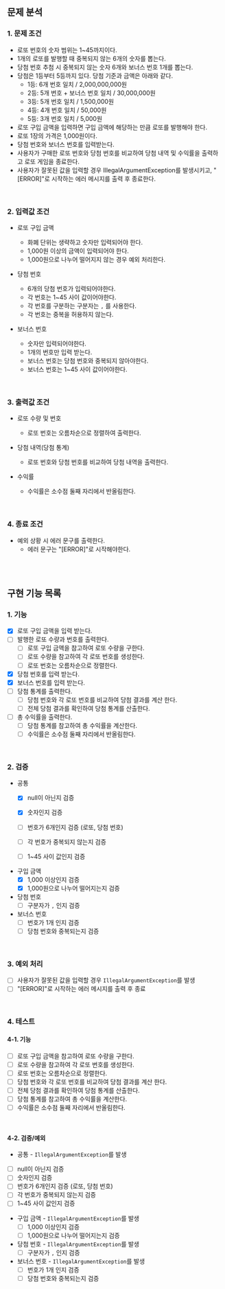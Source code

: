 ## 문제 분석

### 1. 문제 조건
- 로또 번호의 숫자 범위는 1~45까지이다.
- 1개의 로또를 발행할 때 중복되지 않는 6개의 숫자를 뽑는다.
- 당첨 번호 추첨 시 중복되지 않는 숫자 6개와 보너스 번호 1개를 뽑는다.
- 당첨은 1등부터 5등까지 있다. 당첨 기준과 금액은 아래와 같다.
  - 1등: 6개 번호 일치 / 2,000,000,000원
  - 2등: 5개 번호 + 보너스 번호 일치 / 30,000,000원
  - 3등: 5개 번호 일치 / 1,500,000원
  - 4등: 4개 번호 일치 / 50,000원
  - 5등: 3개 번호 일치 / 5,000원
- 로또 구입 금액을 입력하면 구입 금액에 해당하는 만큼 로또를 발행해야 한다. 
- 로또 1장의 가격은 1,000원이다.
- 당첨 번호와 보너스 번호를 입력받는다.
- 사용자가 구매한 로또 번호와 당첨 번호를 비교하여 당첨 내역 및 수익률을 출력하고 로또 게임을 종료한다.
- 사용자가 잘못된 값을 입력할 경우 IllegalArgumentException를 발생시키고, "[ERROR]"로 시작하는 에러 메시지를 출력 후 종료한다.


<br>

### 2. 입력값 조건
- 로또 구입 금액
  - 화폐 단위는 생략하고 숫자만 입력되어야 한다.
  - 1,000원 이상의 금액이 입력되어야 한다.
  - 1,000원으로 나누어 떨어지지 않는 경우 예외 처리한다.

- 당첨 번호
  - 6개의 당첨 번호가 입력되어야한다.
  - 각 번호는 1~45 사이 값이어야한다.
  - 각 번호를 구분하는 구분자는 `,` 를 사용한다.
  - 각 번호는 중복을 허용하지 않는다.

- 보너스 번호
  - 숫자만 입력되어야한다.
  - 1개의 번호만 입력 받는다.
  - 보너스 번호는 당첨 번호와 중복되지 않아야한다.
  - 보너스 번호는 1~45 사이 값이어야한다.


<br>

### 3. 출력값 조건
- 로또 수량 및 번호
  - 로또 번호는 오름차순으로 정렬하여 출력한다.

- 당첨 내역(당첨 통계)
  - 로또 번호와 당첨 번호를 비교하여 당첨 내역을 출력한다.

- 수익률
  - 수익률은 소수점 둘째 자리에서 반올림한다.
  
<br>

### 4. 종료 조건
- 예외 상황 시 에러 문구를 출력한다.
  - 에러 문구는 "[ERROR]"로 시작해야한다.

<br><br>

## 구현 기능 목록

### 1. 기능
- [x] 로또 구입 금액을 입력 받는다.
- [ ] 발행한 로또 수량과 번호를 출력한다.
  - [ ] 로또 구입 금액을 참고하여 로또 수량을 구한다.
  - [ ] 로또 수량을 참고하여 각 로또 번호를 생성한다.
  - [ ] 로또 번호는 오름차순으로 정렬한다.
- [x] 당첨 번호를 입력 받는다.
- [x] 보너스 번호를 입력 받는다.
- [ ] 당첨 통계를 출력한다.
  - [ ] 당첨 번호와 각 로또 번호를 비교하여 당첨 결과를 계산 한다.
  - [ ] 전체 당첨 결과를 확인하여 당첨 통계를 산출한다.
- [ ] 총 수익률을 출력한다.
  - [ ] 당첨 통계를 참고하여 총 수익률을 계산한다.
  - [ ] 수익률은 소수점 둘째 자리에서 반올림한다.

<br>

### 2. 검증
- 공통
  - [x] null이 아닌지 검증
  - [x] 숫자인지 검증
  - [ ] 번호가 6개인지 검증 (로또, 당첨 번호)
  - [ ] 각 번호가 중복되지 않는지 검증
  - [ ] 1~45 사이 값인지 검증


- 구입 금액
  - [x] 1,000 이상인지 검증
  - [x] 1,000원으로 나누어 떨어지는지 검증

- 당첨 번호
  - [ ] 구분자가 `,` 인지 검증

- 보너스 번호
  - [ ] 번호가 1개 인지 검증
  - [ ] 당첨 번호와 중복되는지 검증

<br>

### 3. 예외 처리
- [ ] 사용자가 잘못된 값을 입력할 경우 `IllegalArgumentException`를 발생
- [ ] "[ERROR]"로 시작하는 에러 메시지를 출력 후 종료

<br>

### 4. 테스트
#### 4-1. 기능
- [ ] 로또 구입 금액을 참고하여 로또 수량을 구한다.
- [ ] 로또 수량을 참고하여 각 로또 번호를 생성한다.
- [ ] 로또 번호는 오름차순으로 정렬한다.
- [ ] 당첨 번호와 각 로또 번호를 비교하여 당첨 결과를 계산 한다.
- [ ] 전체 당첨 결과를 확인하여 당첨 통계를 산출한다.
- [ ] 당첨 통계를 참고하여 총 수익률을 계산한다.
- [ ] 수익률은 소수점 둘째 자리에서 반올림한다.

<br>

#### 4-2. 검증/예외
  
- 공통 - `IllegalArgumentException`를 발생
- [ ] null이 아닌지 검증
- [ ] 숫자인지 검증
- [ ] 번호가 6개인지 검증 (로또, 당첨 번호)
- [ ] 각 번호가 중복되지 않는지 검증
- [ ] 1~45 사이 값인지 검증

- 구입 금액 - `IllegalArgumentException`를 발생
  - [ ] 1,000 이상인지 검증
  - [ ] 1,000원으로 나누어 떨어지는지 검증

- 당첨 번호 - `IllegalArgumentException`를 발생
  - [ ] 구분자가 `,` 인지 검증

- 보너스 번호 - `IllegalArgumentException`를 발생
  - [ ] 번호가 1개 인지 검증
  - [ ] 당첨 번호와 중복되는지 검증
